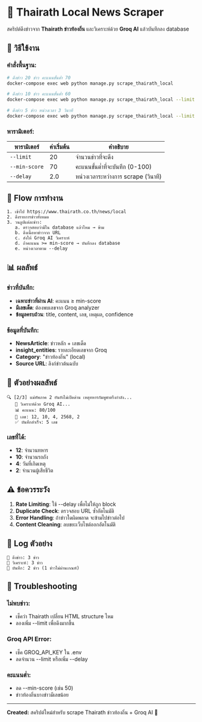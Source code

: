 # 📰 Thairath Local News Scraper

สคริปต์ดึงข่าวจาก **Thairath ข่าวท้องถิ่น** และวิเคราะห์ด้วย **Groq AI** แล้วบันทึกลง database

## 🚀 วิธีใช้งาน

### คำสั่งพื้นฐาน:
```bash
# ดึงข่าว 20 ข่าว คะแนนขั้นต่ำ 70
docker-compose exec web python manage.py scrape_thairath_local

# ดึงข่าว 10 ข่าว คะแนนขั้นต่ำ 60  
docker-compose exec web python manage.py scrape_thairath_local --limit 10 --min-score 60

# ดึงข่าว 5 ข่าว หน่วงเวลา 3 วินาที
docker-compose exec web python manage.py scrape_thairath_local --limit 5 --delay 3.0
```

### พารามิเตอร์:

| พารามิเตอร์ | ค่าเริ่มต้น | คำอธิบาย |
|------------|-------------|-----------|
| `--limit` | 20 | จำนวนข่าวที่จะดึง |
| `--min-score` | 70 | คะแนนขั้นต่ำที่จะบันทึก (0-100) |
| `--delay` | 2.0 | หน่วงเวลาระหว่างการ scrape (วินาที) |

## 🔄 Flow การทำงาน

```
1. เข้าไป https://www.thairath.co.th/news/local
2. ดึงรายการข่าวทั้งหมด
3. วนลูปแต่ละข่าว:
   a. ตรวจสอบว่ามีใน database แล้วไหม → ข้าม
   b. ดึงเนื้อหาข่าวจาก URL
   c. ส่งให้ Groq AI วิเคราะห์
   d. ถ้าคะแนน >= min-score → บันทึกลง database
   e. หน่วงเวลาตาม --delay
```

## 📊 ผลลัพธ์

### ข่าวที่บันทึก:
- **เฉพาะข่าวที่ผ่าน AI**: คะแนน ≥ min-score
- **มีเลขเด็ด**: ต้องพบเลขจาก Groq analyzer  
- **ข้อมูลครบถ้วน**: title, content, เลข, เหตุผล, confidence

### ข้อมูลที่บันทึก:
- **NewsArticle**: ข่าวหลัก + เลขเด็ด
- **insight_entities**: รายละเอียดเลขจาก Groq
- **Category**: "ข่าวท้องถิ่น" (local)
- **Source URL**: ลิงก์ข่าวต้นฉบับ

## 🎯 ตัวอย่างผลลัพธ์

```
🔍 [2/3] แม่ทัพภาค 2 ยันยังไม่เปิดด่าน เหตุทหารกัมพูชาตรึงกำลัง...
   🤖 วิเคราะห์ด้วย Groq AI...
   📊 คะแนน: 80/100  
   🔢 เลข: 12, 10, 4, 2568, 2
   ✅ บันทึกสำเร็จ: 5 เลข
```

### เลขที่ได้:
- **12**: จำนวนทหาร  
- **10**: จำนวนรถถัง
- **4**: วันที่เกิดเหตุ
- **2**: จำนวนผู้เสียชีวิต

## ⚠️ ข้อควรระวัง

1. **Rate Limiting**: ใช้ --delay เพื่อไม่ให้ถูก block
2. **Duplicate Check**: ตรวจสอบ URL ซ้ำอัตโนมัติ
3. **Error Handling**: ถ้าข่าวใดผิดพลาด จะข้ามไปข่าวต่อไป
4. **Content Cleaning**: ลบขยะเว็บไซต์ออกอัตโนมัติ

## 📝 Log ตัวอย่าง

```
📰 ดึงข่าว: 3 ข่าว
🤖 วิเคราะห์: 3 ข่าว  
💾 บันทึก: 2 ข่าว (1 ข่าวไม่ผ่านเกณฑ์)
```

## 🔧 Troubleshooting

### ไม่พบข่าว:
- เช็คว่า Thairath เปลี่ยน HTML structure ไหม
- ลองเพิ่ม --limit เพื่อดึงมากขึ้น

### Groq API Error:
- เช็ค GROQ_API_KEY ใน .env
- ลดจำนวน --limit หรือเพิ่ม --delay

### คะแนนต่ำ:
- ลด --min-score (เช่น 50)
- ข่าวท้องถิ่นบางข่าวมีเลขน้อย

---

**Created:** สคริปต์ใหม่สำหรับ scrape Thairath ข่าวท้องถิ่น + Groq AI 🚀